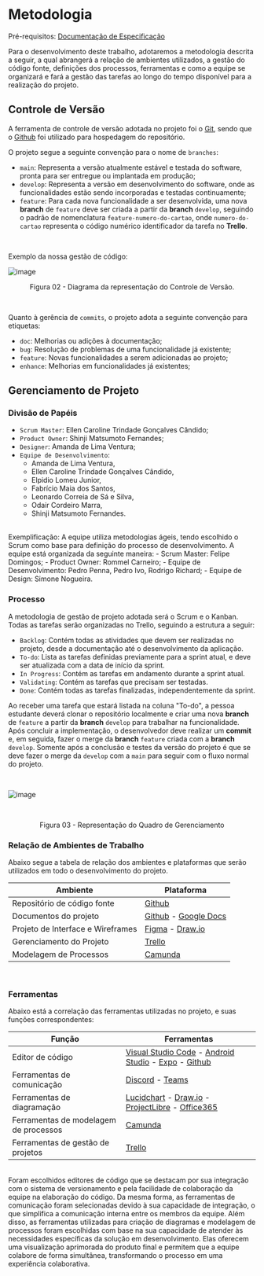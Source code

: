 
# Metodologia

<span>Pré-requisitos: <a href="2-Especificação do Projeto.md"> Documentação de Especificação</a></span>

Para o desenvolvimento deste trabalho, adotaremos a metodologia descrita a seguir, a qual abrangerá a relação de ambientes utilizados, a gestão do código fonte, definições dos processos, ferramentas e como a equipe se organizará e fará a gestão das tarefas ao longo do tempo disponível para a realização do projeto.

<!-- ## Relação de Ambientes de Trabalho

Os artefatos do projeto são desenvolvidos a partir de diversas plataformas e a relação dos ambientes com seu respectivo propósito deverá ser apresentada em uma tabela que especifica que detalha Ambiente, Plataforma e Link de Acesso. 
Nota: Vide documento modelo do estudo de caso "Portal de Notícias" e defina também os ambientes e frameworks que serão utilizados no desenvolvimento de aplicações móveis. -->

## Controle de Versão

A ferramenta de controle de versão adotada no projeto foi o
[Git](https://git-scm.com/), sendo que o [Github](https://github.com)
foi utilizado para hospedagem do repositório.

O projeto segue a seguinte convenção para o nome de `branches`:

- `main`: Representa a versão atualmente estável e testada do software, pronta para ser entregue ou implantada em produção;
- `develop`: Representa a versão em desenvolvimento do software, onde as funcionalidades estão sendo incorporadas e testadas continuamente;
- `feature`: Para cada nova funcionalidade a ser desenvolvida, uma nova **branch** de `feature` deve ser criada a partir da **branch** `develop`, seguindo o padrão de nomenclatura `feature-numero-do-cartao`, onde `numero-do-cartao` representa o código numérico identificador da tarefa no **Trello**.

<br>

Exemplo da nossa gestão de código:

![image](https://user-images.githubusercontent.com/107289791/230728090-bf0a77e2-cdf7-484d-8337-f5d9fd81ef40.png)
<p align="center">Figura 02 - Diagrama da representação do Controle de Versão.</p>

<br>

Quanto à gerência de `commits`, o projeto adota a seguinte convenção para etiquetas:

- `doc`: Melhorias ou adições à documentação;
- `bug`: Resolução de problemas de uma funcionalidade já existente;
- `feature`: Novas funcionalidades a serem adicionadas ao projeto;
- `enhance`: Melhorias em funcionalidades já existentes;

## Gerenciamento de Projeto

### Divisão de Papéis

 - `Scrum Master`: Ellen Caroline Trindade Gonçalves Cândido;
 - `Product Owner`: Shinji Matsumoto Fernandes;
 - `Designer`: Amanda de Lima Ventura;
 - `Equipe de Desenvolvimento`: 
   - Amanda de Lima Ventura,
   - Ellen Caroline Trindade Gonçalves Cândido,
   - Elpidio Lomeu Junior,
   - Fabrício Maia dos Santos,
   - Leonardo Correia de Sá e Silva,
   - Odair Cordeiro Marra,
   - Shinji Matsumoto Fernandes.

<br>
Exemplificação: A equipe utiliza metodologias ágeis, tendo escolhido o Scrum como base para definição do processo de desenvolvimento. A equipe está organizada da seguinte maneira:
- Scrum Master: Felipe Domingos;
- Product Owner: Rommel Carneiro;
- Equipe de Desenvolvimento: Pedro Penna, Pedro Ivo, Rodrigo Richard;
- Equipe de Design: Simone Nogueira.

<br>

### Processo

A metodologia de gestão de projeto adotada será o Scrum e o Kanban. Todas as tarefas serão organizadas no Trello, seguindo a estrutura a seguir:

- `Backlog`: Contém todas as atividades que devem ser realizadas no projeto, desde a documentação até o desenvolvimento da aplicação.
- `To-do`: Lista as tarefas definidas previamente para a sprint atual, e deve ser atualizada com a data de início da sprint.
- `In Progress`: Contém as tarefas em andamento durante a sprint atual.
- `Validating`: Contém as tarefas que precisam ser testadas.
- `Done`: Contém todas as tarefas finalizadas, independentemente da sprint.

Ao receber uma tarefa que estará listada na coluna "To-do", a pessoa estudante deverá clonar o repositório localmente e criar uma nova **branch** de `feature` a partir da **branch** `develop` para trabalhar na funcionalidade. Após concluir a implementação, o desenvolvedor deve realizar um **commit** e, em seguida, fazer o merge da **branch** `feature` criada com a **branch** `develop`. Somente após a conclusão e testes da versão do projeto é que se deve fazer o merge da `develop` com a `main` para seguir com o fluxo normal do projeto.

<br>

![image](https://github.com/ICEI-PUC-Minas-PMV-ADS/pmv-ads-2023-2-e3-proj-mov-t2-g5-2gather/assets/107289791/8f8e24cc-1ceb-4e79-8b3d-594ded6a7d24)


<br>

<p align="center">Figura 03 - Representação do Quadro de Gerenciamento</p align="center">

### Relação de Ambientes de Trabalho

Abaixo segue a tabela de relação dos ambientes e plataformas que serão utilizados em todo o desenvolvimento do projeto.

| Ambiente                        | Plataforma           |
|---------------------------------|----------------------|
| Repositório de código fonte     | [Github](https://github.com/)               |
| Documentos do projeto           | [Github](https://github.com/) - [Google Docs](https://www.google.com/docs/about/)              |
| Projeto de Interface e Wireframes | [Figma](https://www.figma.com/) - [Draw.io](https://app.diagrams.net/)             |
| Gerenciamento do Projeto        | [Trello](https://trello.com/pt-BR) |
| Modelagem de Processos          | [Camunda](https://console.cloud.camunda.io/)              |

<br>

### Ferramentas

Abaixo está a correlação das ferramentas utilizadas no projeto, e suas funções correspondentes:

| Função                                 | Ferramentas                                      |
|----------------------------------------|--------------------------------------------------|
| Editor de código                        | [Visual Studio Code](https://code.visualstudio.com/) - [Android Studio](https://developer.android.com/studio) - [Expo](https://expo.dev/) - [Github](https://github.com/)   |
| Ferramentas de comunicação              | [Discord](https://discord.com/) - [Teams](https://www.microsoft.com/pt-br/microsoft-teams/)                             |
| Ferramentas de diagramação              | [Lucidchart](https://www.lucidchart.com/pages/pt) - [Draw.io](https://app.diagrams.net/) - [ProjectLibre](https://www.projectlibre.com/) - [Office365](https://www.office.com/)                         |
| Ferramentas de modelagem de processos   | [Camunda](https://console.cloud.camunda.io/)                             |
| Ferramentas de gestão de projetos       | [Trello](https://trello.com/pt-BR)                                     |

<br>
Foram escolhidos editores de código que se destacam por sua integração com o sistema de versionamento e pela facilidade de colaboração da equipe na elaboração do código. Da mesma forma, as ferramentas de comunicação foram selecionadas devido à sua capacidade de integração, o que simplifica a comunicação interna entre os membros da equipe.
Além disso, as ferramentas utilizadas para criação de diagramas e modelagem de processos foram escolhidas com base na sua capacidade de atender às necessidades específicas da solução em desenvolvimento. Elas oferecem uma visualização aprimorada do produto final e permitem que a equipe colabore de forma simultânea, transformando o processo em uma experiência colaborativa.
